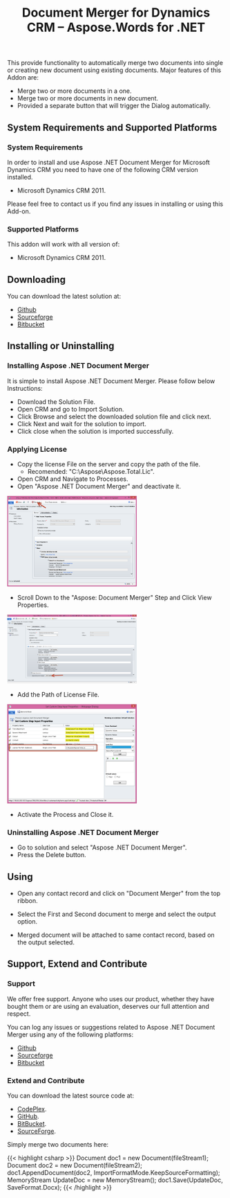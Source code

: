 ﻿---
title: Document Merger for Dynamics CRM – Aspose.Words for .NET
articleTitle: Document Merger for Dynamics CRM
linktitle: Document Merger for Dynamics CRM
description: "The Aspose Document Merger is an open-source add-on to be used in Microsoft Dynamic CRM. It allows automatically merge two documents into single or creating new document using existing documents using C#."
type: docs
weight: 30
url: /net/document-merger-for-dynamics-crm/
---

This provide functionality to automatically merge two documents into single or creating new document using existing documents.
Major features of this Addon are:

- Merge two or more documents in a one.
- Merge two or more documents in new document.
- Provided a separate button that will trigger the Dialog automatically.

## System Requirements and Supported Platforms

### System Requirements

In order to install and use Aspose .NET Document Merger for Microsoft Dynamics CRM you need to have one of the following CRM version installed.

- Microsoft Dynamics CRM 2011.

Please feel free to contact us if you find any issues in installing or using this Add-on.

### Supported Platforms

This addon will work with all version of:

- Microsoft Dynamics CRM 2011.

## Downloading

You can download the latest solution at:

- [Github](https://github.com/asposemarketplace/asposenetcrm/wiki/Aspose-.NET-Document-Merger)
- [Sourceforge](https://sourceforge.net/p/asposenetcrm/wiki/Aspose%20.NET%20Document%20Merger/)
- [Bitbucket](https://bitbucket.org/asposemarketplace/aspose-.net-for-dynamics-crm/wiki/Aspose%20.NET%20Document%20Merger)

## Installing or Uninstalling

### Installing Aspose .NET Document Merger

It is simple to install Aspose .NET Document Merger. Please follow below Instructions:

- Download the Solution File.
- Open CRM and go to Import Solution.
- Click Browse and select the downloaded solution file and click next.
- Click Next and wait for the solution to import.
- Click close when the solution is imported successfully.

### Applying License

- Copy the license File on the server and copy the path of the file. 
  - Recomended: "C:\Aspose\Aspose.Total.Lic".
- Open CRM and Navigate to Processes.
- Open "Aspose .NET Document Merger" and deactivate it. 

![todo:image_alt_text](document-merger-for-dynamics-crm_1)

- Scroll Down to the "Aspose: Document Merger" Step and Click View Properties. 

![todo:image_alt_text](document-merger-for-dynamics-crm_2)

- Add the Path of License File. 

![todo:image_alt_text](document-merger-for-dynamics-crm_3)

- Activate the Process and Close it.

### Uninstalling Aspose .NET Document Merger

- Go to solution and select "Aspose .NET Document Merger".
- Press the Delete button.

## Using

- Open any contact record and click on "Document Merger" from the top ribbon.

- Select the First and Second document to merge and select the output option.

- Merged document will be attached to same contact record, based on the output selected.

## Support, Extend and Contribute

### Support

We offer free support. Anyone who uses our product, whether they have bought them or are using an evaluation, deserves our full attention and respect.

You can log any issues or suggestions related to Aspose .NET Document Merger using any of the following platforms:

- [Github](https://github.com/asposemarketplace/asposenetcrm/wiki/Aspose-.NET-Document-Merger)
- [Sourceforge](https://sourceforge.net/p/asposenetcrm/wiki/Aspose%20.NET%20Document%20Merger/)
- [Bitbucket](https://bitbucket.org/asposemarketplace/aspose-.net-for-dynamics-crm/wiki/Aspose%20.NET%20Document%20Merger)

### Extend and Contribute

You can download the latest source code at:

- [CodePlex](https://www.microsoft.com/?p=asposenetcrm#Aspose%20.NET%20Document%20Merger/).
- [GitHub](https://github.com/asposemarketplace/asposenetcrm/tree/AsposeDocumentGenerator-1.0.0.2011/Aspose%20.NET%20Document%20Merger/Source%20Code).
- [BitBucket](https://bitbucket.org/asposemarketplace/aspose-.net-for-dynamics-crm/src/7ce93ebc181bba2b22539bfe183c68872f812070/Aspose%20.NET%20Document%20Merger/Source%20Code/?at=master).
- [SourceForge](https://sourceforge.net/p/asposenetcrm/code/ci/master/tree/Aspose%20.NET%20Document%20Merger/Source%20Code/).

Simply merge two documents here:

{{< highlight csharp >}}
Document doc1 = new Document(fileStream1);
Document doc2 = new Document(fileStream2);
doc1.AppendDocument(doc2, ImportFormatMode.KeepSourceFormatting);
MemoryStream UpdateDoc = new MemoryStream();
doc1.Save(UpdateDoc, SaveFormat.Docx);
{{< /highlight >}}
